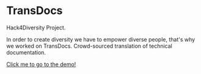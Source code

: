 TransDocs
=========

Hack4Diversity Project.

In order to create diversity we have to empower diverse people, that's why we worked on TransDocs.
Crowd-sourced translation of technical documentation.

[Click me to go to the demo!](http://transdocs.herokuapp.com)